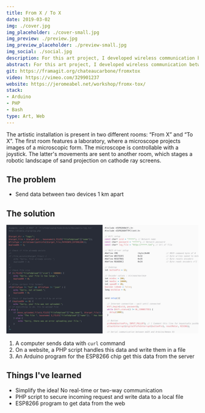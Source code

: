 ```yaml
---
title: From X / To X
date: 2019-03-02
img: ./cover.jpg
img_placeholder: ./cover-small.jpg
img_preview: ./preview.jpg
img_preview_placeholder: ./preview-small.jpg
img_social: ./social.jpg
description: For this art project, I developed wireless communication between two devices 1 km apart via a website
abstract: For this art project, I developed wireless communication between two devices 1 km apart via a website
git: https://framagit.org/chateaucarbone/fromxtox
video: https://vimeo.com/329901237
website: https://jeromeabel.net/workshop/fromx-tox/
stack:
- Arduino
- PHP
- Bash
type: Art, Web
---
```


The artistic installation is present in two different rooms: “From X” and “To X”. The first room features a laboratory, where a microscope projects images of a microscopic form. The microscope is controllable with a joystick. The latter's movements are sent to another room, which stages a robotic landscape of sand projection on cathode ray screens.

## The problem

- Send data between two devices 1 km apart

## The solution

![web](./web.jpg)

1. A computer sends data with `curl` command
2. On a website, a PHP script handles this data and write them in a file
3. An Arduino program for the ESP8266 chip get this data from the server

## Things I've learned

- Simplify the idea! No real-time or two-way communication
- PHP script to secure incoming request  and write data to a local file
- ESP8266 program to get data from the web

